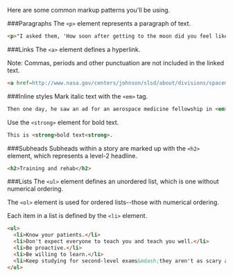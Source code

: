 Here are some common markup patterns you'll be using.

###Paragraphs
The ```<p>``` element represents a paragraph of text.

```html
<p>"I asked them, 'How soon after getting to the moon did you feel like you got your sea legs back?' " he says. "They said that actually, they felt that they were stable pretty quickly. It was the center of gravity in the spacesuit that they wore on the surface that made them feel wobbly."</p>

```
###Links
The ```<a>``` element defines a hyperlink. 

Note: Commas, periods and other punctuation are not included in the linked text.

```html
<a href=http://www.nasa.gov/centers/johnson/slsd/about/divisions/spacemed/education/amc.html" title="Aerospace Medicine Clerkship">aerospace medicine</a>, 
```


###Inline styles
Mark italic text with the ```<em>``` tag.

```html
Then one day, he saw an ad for an aerospace medicine fellowship in <em>The New England Journal of Medicine</em>.
```

Use the ```<strong>``` element for bold text.
```html
This is <strong>bold text<strong>.

```



###Subheads
Subheads within a story are marked up with the ```<h2>``` element, which represents a level-2 headline.

```html
<h2>Training and rehab</h2>
```


###Lists
The ```<ul>``` element defines an unordered list, which is one without numerical ordering. 

The ```<ol>``` element is used for ordered lists--those with numerical ordering.

Each item in a list is defined by the ```<li>``` element.

```html
<ul>
  <li>Know your patients.</li> 
  <li>Don't expect everyone to teach you and teach you well.</li> 
  <li>Be proactive.</li>
  <li>Be willing to learn.</li> 
  <li>Keep studying for second-level exams&mdash;they aren't as scary as first-level exams.</li> 
</ul>
```
